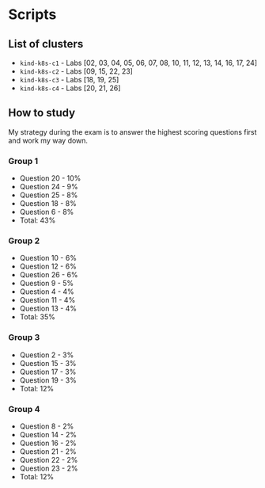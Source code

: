 # Scripts

## List of clusters

- `kind-k8s-c1` - Labs [02, 03, 04, 05, 06, 07, 08, 10, 11, 12, 13, 14, 16, 17, 24]
- `kind-k8s-c2` - Labs [09, 15, 22, 23]
- `kind-k8s-c3` - Labs [18, 19, 25]
- `kind-k8s-c4` - Labs [20, 21, 26]

## How to study

My strategy during the exam is to answer the highest scoring questions first and work my way down.

### Group 1

- Question 20 - 10%
- Question 24 - 9%
- Question 25 - 8%
- Question 18 - 8%
- Question 6 - 8%
- Total: 43%

### Group 2

- Question 10 - 6%
- Question 12 - 6%
- Question 26 - 6%
- Question 9 - 5%
- Question 4 - 4%
- Question 11 - 4%
- Question 13 - 4%
- Total: 35%

### Group 3

- Question 2 - 3%
- Question 15 - 3%
- Question 17 - 3%
- Question 19 - 3%
- Total: 12%

### Group 4

- Question 8 - 2%
- Question 14 - 2%
- Question 16 - 2%
- Question 21 - 2%
- Question 22 - 2%
- Question 23 - 2%
- Total: 12%

